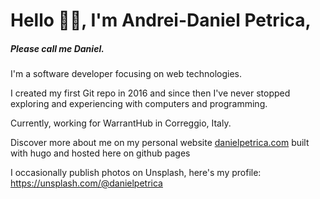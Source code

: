 # Hello 👋🏻, I'm Andrei-Daniel Petrica, 
##### Please call me Daniel. 

I'm a software developer focusing on web technologies. 


I created my first Git repo in 2016 and since then I've never stopped 
exploring and experiencing with computers and programming.  


Currently, working for WarrantHub in Correggio, Italy.


Discover more about me on my personal website 
[danielpetrica.com](https://danielpetrica.com) built with hugo and
 hosted here on github pages

I occasionally publish photos on Unsplash, here's my profile: https://unsplash.com/@danielpetrica
